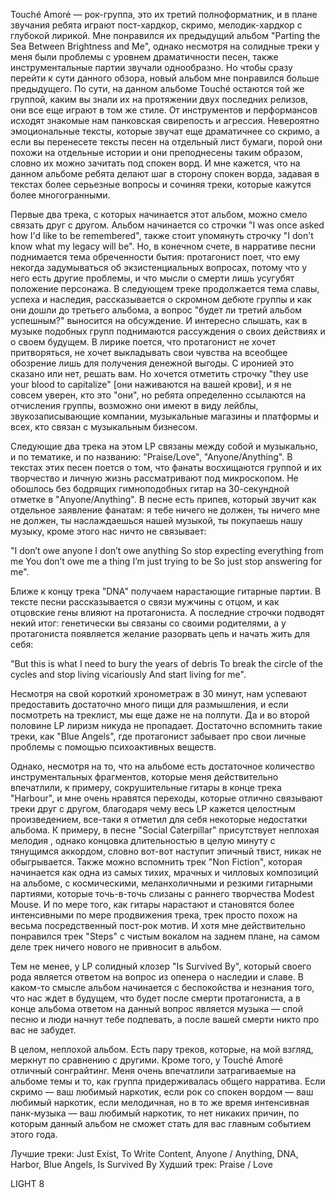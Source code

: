 Touché Amoré — рок-группа, это их третий полноформатник, и в плане звучания ребята играют пост-хардкор, скримо, мелодик-хардкор с глубокой лирикой. Мне понравился их предыдущий альбом "Parting the Sea Between Brightness and Me", однако несмотря на солидные треки у меня были проблемы с уровнем драматичности песен, также инструментальные партии звучали однообразно. Но чтобы сразу перейти к сути данного обзора, новый альбом мне понравился больше предыдущего. По сути, на данном альбоме Touché остаются той же группой, каким вы знали их на протяжении двух последних релизов, они все еще играют в том же стиле. От инструментов и перформансов исходят знакомые нам панковская свирепость и агрессия. Невероятно эмоциональные тексты, которые звучат еще драматичнее со скримо, а если вы перенесете тексты песен на отдельный лист бумаги, порой они похожи на отдельные истории и они преподнесены таким образом, словно их можно зачитать под спокен ворд. И мне кажется, что на данном альбоме ребята делают шаг в сторону спокен ворда, задавая в текстах более серьезные вопросы и сочиняя треки, которые кажутся более многогранными.

Первые два трека, с которых начинается этот альбом, можно смело связать друг с другом. Альбом начинается со строчки "I was once asked how I'd like to be remembered", также стоит упомянуть строчку "I don't know what my legacy will be". Но, в конечном счете, в нарративе песни поднимается тема обреченности бытия: протагонист поет, что ему некогда задумываться об экзистенциальных вопросах, потому что у него есть другие проблемы, и что мысли о смерти лишь усугубят положение персонажа. В следующем треке продолжается тема славы, успеха и наследия, рассказывается о скромном дебюте группы и как они дошли до третьего альбома, а вопрос "будет ли третий альбом успешным?" выносится на обсуждение. И интересно слышать, как в музыке подобных групп поднимаются рассуждения о своих действиях и о своем будущем. В лирике поется, что протагонист не хочет притворяться, не хочет выкладывать свои чувства на всеобщее обозрение лишь для получения денежной выгоды. С иронией это сказано или нет, решать вам. Но хочется отметить строчку "they use your blood to capitalize" [они наживаются на вашей крови], и я не совсем уверен, кто это "они", но ребята определенно ссылаются на отчисления группы, возможно они имеют в виду лейблы, звукозаписывающие компании, музыкальные магазины и платформы и всех, кто связан с музыкальным бизнесом.

Следующие два трека на этом LP связаны между собой и музыкально, и по тематике, и по названию: "Praise/Love", "Anyone/Anything". В текстах этих песен поется о том, что фанаты восхищаются группой и их творчество и личную жизнь рассматривают под микроскопом. Не обошлось без бодрящих гимноподобных гитар на 30-секундной отметке в "Anyone/Anything". В песне есть припев, который звучит как отдельное заявление фанатам: я тебе ничего не должен, ты ничего мне не должен, ты наслаждаешься нашей музыкой, ты покупаешь нашу музыку, кроме этого нас ничто не связывает:

"I don’t owe anyone
I don’t owe anything
So stop expecting everything from me
You don’t owe me a thing
I’m just trying to be
So just stop answering for me".

Ближе к концу трека "DNA" получаем нарастающие гитарные партии. В тексте песни рассказывается о связи мужчины с отцом, и как отцовские гены влияют на протагониста. А последние строчки подводят некий итог: генетически вы связаны со своими родителями, а у протагониста появляется желание разорвать цепь и начать жить для себя:

"But this is what I need to bury the years of debris
To break the circle of the cycles and stop living vicariously
And start living for me".

Несмотря на свой короткий хронометраж в 30 минут, нам успевают предоставить достаточно много пищи для размышления, и если посмотреть на треклист, мы еще даже не на полпути. Да и во второй половине LP лиризм никуда не пропадает. Достаточно вспомнить такие треки, как "Blue Angels", где протагонист забывает про свои личные проблемы с помощью психоактивных веществ.

Однако, несмотря на то, что на альбоме есть достаточное количество инструментальных фрагментов, которые меня действительно впечатлили, к примеру, сокрушительные гитары в конце трека "Harbour", и мне очень нравятся переходы, которые отлично связывают треки друг с другом, благодаря чему весь LP кажется целостным произведением, все-таки я отметил для себя некоторые недостатки альбома. К примеру, в песне "Social Caterpillar" присутствует неплохая мелодия , однако концовка длительностью в целую минуту с тянущимся аккордом, словно вот-вот наступит эпичный твист, никак не обыгрывается. Также можно вспомнить трек "Non Fiction", которая начинается как одна из самых тихих, мрачных и чилловых композиций на альбоме, с космическими, меланхоличными и резкими гитарными партиями, которые точь-в-точь слизаны с раннего творчества Modest Mouse. И по мере того, как гитары нарастают и становятся более интенсивными по мере продвижения трека, трек просто похож на весьма посредственный пост-рок мотив. И хотя мне действительно понравился трек "Steps" с чистым вокалом на заднем плане, на самом деле трек ничего нового не привносит в альбом.

Тем не менее, у LP солидный клозер "Is Survived By", который своего рода является ответом на вопрос из опенера о наследии и славе. В каком-то смысле альбом начинается с беспокойства и незнания того, что нас ждет в будущем, что будет после смерти протагониста, а в конце альбома ответом на данный вопрос является музыка — спой песню и люди начнут тебе подпевать, а после вашей смерти никто про вас не забудет.

В целом, неплохой альбом. Есть пару треков, которые, на мой взгляд, меркнут по сравнению с другими. Кроме того, у Touché Amoré отличный сонграйтинг. Меня очень впечатлили затрагиваемые на альбоме темы и то, как группа придерживалась общего нарратива. Если скримо — ваш любимый наркотик, если рок со спокен вордом — ваш любимый наркотик, если мелодичная, но в то же время интенсивная панк-музыка — ваш любимый наркотик, то нет никаких причин, по которым данный альбом не сможет стать для вас главным событием этого года.

Лучшие треки: Just Exist, To Write Content, Anyone / Anything, DNA, Harbor, Blue Angels, Is Survived By
Худший трек: Praise / Love

LIGHT 8
